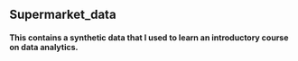 ## Supermarket_data
#### This contains a synthetic data that I used to learn an introductory course on data analytics.
